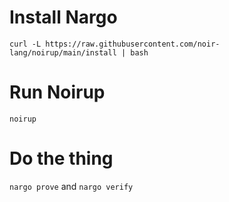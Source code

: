 # Install Nargo

`curl -L https://raw.githubusercontent.com/noir-lang/noirup/main/install | bash`

# Run Noirup

`noirup`

# Do the thing

`nargo prove` and `nargo verify`